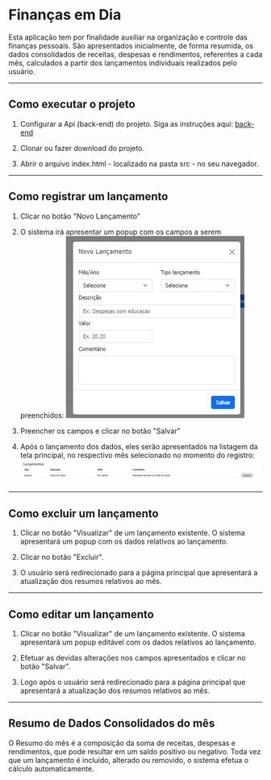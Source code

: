 # Finanças em Dia

Esta aplicação tem por finalidade auxiliar na organização e controle das finanças pessoais. São apresentados inicialmente, de forma resumida, os dados consolidados de receitas, despesas e rendimentos, referentes a cada mês, calculados a partir dos lançamentos individuais realizados pelo usuário.

---
## Como executar o projeto


1. Configurar a Api (back-end) do projeto. Siga as instruções aqui: [back-end](https://github.com/dnz-sara/financasemdia-backend/blob/main/README.md)

2. Clonar ou fazer download do projeto.

3. Abrir o arquivo index.html - localizado na pasta src - no seu navegador.

---
## Como registrar um lançamento

1. Clicar no botão "Novo Lançamento"
2. O sistema irá apresentar um popup com os campos a serem preenchidos:
![](documentacao/Screenshot_popup_lancamentos.png)

3. Preencher os campos e clicar no botão "Salvar"

4. Após o lançamento dos dados, eles serão apresentados na listagem da tela principal, no respectivo mês selecionado no momento do registro:
 ![](documentacao/Screenshot_listagem.png)

---
## Como excluir um lançamento

1. Clicar no botão "Visualizar" de um lançamento existente. O sistema apresentará um popup com os dados relativos ao lançamento.

2. Clicar no botão "Excluir".

3. O usuário será redirecionado para a página principal que apresentará a atualização dos resumos relativos ao mês.

---
## Como editar um lançamento

1. Clicar no botão "Visualizar" de um lançamento existente. O sistema apresentará um popup editável com os dados relativos ao lançamento.

2. Efetuar as devidas alterações nos campos apresentados e clicar no botão "Salvar".

3. Logo após o usuário será redirecionado para a página principal que apresentará a atualização dos resumos relativos ao mês.

---
## Resumo de Dados Consolidados do mês
O Resumo do mês é a composição da soma de receitas, despesas e rendimentos, que pode resultar em um saldo positivo ou negativo. Toda vez que um lançamento é incluído, alterado ou removido, o sistema efetua o cálculo automaticamente.